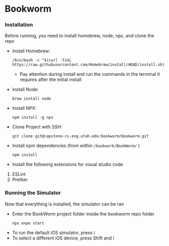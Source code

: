 # Bookworm

### Installation
Before running, you need to install homebrew, node, npx, and clone the repo
* Install Homebrew:
    ```
    /bin/bash -c "$(curl -fsSL https://raw.githubusercontent.com/Homebrew/install/HEAD/install.sh)"
    ```
  * Pay attention during install and run the commands in the terminal it requires after the initial install
* Install Node:
    ```
    brew install node
    ```
* Install NPX:
    ```
    npm install -g npx
    ```
* Clone Project with SSH:
    ```
    git clone git@capstone-cs.eng.utah.edu:bookworm/bookworm.git
    ```
* Install npm dependencies (from within ```/bookwork/BookWorm/``` )
  ```
  npm install
  ```


* Install the following extensions for visual studio code
1. ESLint
2. Prettier

### Running the Simulator
Now that everything is installed, the simulator can be ran
* Enter the BookWorm project folder inside the bookworm repo folder
    ```
    npx expo start
    ```
* To run the default iOS simulator, press i
* To select a different iOS device, press Shift and i

  
